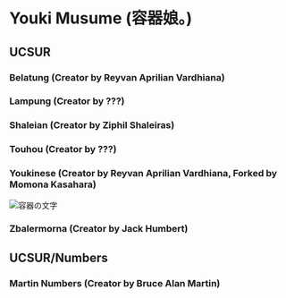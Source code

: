 # Youki Musume (容器娘。)
## UCSUR
### Belatung (Creator by Reyvan Aprilian Vardhiana)
### Lampung (Creator by ???)
### Shaleian (Creator by Ziphil Shaleiras)
### Touhou (Creator by ???)
### Youkinese (Creator by Reyvan Aprilian Vardhiana, Forked by Momona Kasahara)
![容器の文字](https://github.com/user-attachments/assets/0ef3d914-0078-4960-8178-82f8e21bca74)
### Zbalermorna (Creator by Jack Humbert)
## UCSUR/Numbers
### Martin Numbers (Creator by Bruce Alan Martin)
